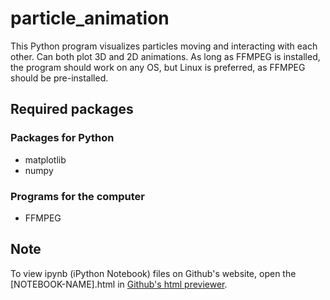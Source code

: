 # particle_animation
This Python program visualizes  particles moving and interacting with each other. Can both plot 3D and 2D animations.
As long as FFMPEG is installed, the program should work on any OS, but Linux is preferred, as FFMPEG should be pre-installed.

## Required packages
### Packages for Python
- matplotlib
- numpy
### Programs for the computer
- FFMPEG

## Note
To view ipynb (iPython Notebook) files on Github's website, open the [NOTEBOOK-NAME].html in [Github's html previewer](http://htmlpreview.github.io/).

